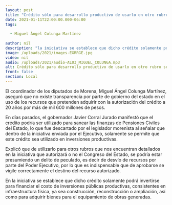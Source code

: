 ```yaml
---
layout: post
title: "Crédito sólo para desarrollo productivo de usarlo en otro rubro seria peculado -  Colunga"
date: 2021-01-11T22:00:00.000-06:00
tags:
  
  - Miguel Ángel Colunga Martínez
  
author: nil
description: "la iniciativa se establece que dicho crédito solamente podrá invertirse para financiar el costo de inversiones públicas productivas"
image: /uploads/2021/images-EGRRGE.jpg
video: nil
audio: /uploads/2021/audio-AL03_MIGUEL_COLUNGA.mp3
alt: Crédito sólo para desarrollo productivo de usarlo en otro rubro seria peculado -  Colunga
front: false
section: Local
---
```


El coordinador de los diputados de Morena, Miguel Ángel Colunga Martínez, aseguró que no existe transparencia por parte de gobierno del estado en el uso de los recursos que pretenden adquirir con la autorización del crédito a 20 años por más de mil 600 millones de pesos.

En días pasados, el gobernador Javier Corral Jurado manifestó que el crédito podría ser utilizado para sanear las finanzas de Pensiones Civiles del Estado, lo que fue descartado por el legislador morenista al señalar que dentro de la iniciativa enviada por el Ejecutivo, solamente se permite que este crédito sea utilizado en inversiones productivas.

Explicó que de utilizarlo para otros rubros que nos encuentran detallados en la iniciativa que autorizará o no el Congreso del Estado, se podría estar presumiendo un delito de peculado, es decir de desvío de recursos por parte del Poder Ejecutivo, por lo que es indispensable que de aprobarse se vigile correctamente el destino del recurso autorizado.

En la iniciativa se establece que dicho crédito solamente podrá invertirse para financiar el costo de inversiones públicas productivas, consistentes en infraestructura física, ya sea construcción, reconstrucción o ampliación, así como para adquirir bienes para el equipamiento de obras generadas.